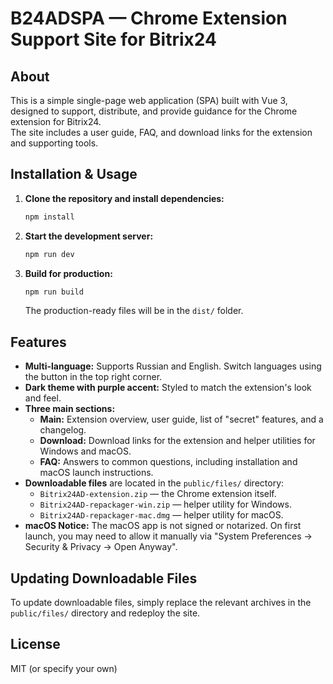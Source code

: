 # B24ADSPA — Chrome Extension Support Site for Bitrix24

## About

This is a simple single-page web application (SPA) built with Vue 3, designed to support, distribute, and provide guidance for the Chrome extension for Bitrix24.  
The site includes a user guide, FAQ, and download links for the extension and supporting tools.

## Installation & Usage

1. **Clone the repository and install dependencies:**
   ```sh
   npm install
   ```
2. **Start the development server:**
   ```sh
   npm run dev
   ```
3. **Build for production:**
   ```sh
   npm run build
   ```
   The production-ready files will be in the `dist/` folder.

## Features

- **Multi-language:** Supports Russian and English. Switch languages using the button in the top right corner.
- **Dark theme with purple accent:** Styled to match the extension's look and feel.
- **Three main sections:**
    - **Main:** Extension overview, user guide, list of "secret" features, and a changelog.
    - **Download:** Download links for the extension and helper utilities for Windows and macOS.
    - **FAQ:** Answers to common questions, including installation and macOS launch instructions.
- **Downloadable files** are located in the `public/files/` directory:
    - `Bitrix24AD-extension.zip` — the Chrome extension itself.
    - `Bitrix24AD-repackager-win.zip` — helper utility for Windows.
    - `Bitrix24AD-repackager-mac.dmg` — helper utility for macOS.
- **macOS Notice:** The macOS app is not signed or notarized. On first launch, you may need to allow it manually via "System Preferences → Security & Privacy → Open Anyway".

## Updating Downloadable Files

To update downloadable files, simply replace the relevant archives in the `public/files/` directory and redeploy the site.

## License

MIT (or specify your own)

